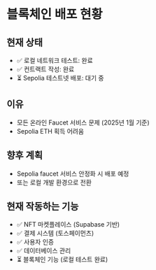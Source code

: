 # 블록체인 배포 현황

## 현재 상태
- ✅ 로컬 네트워크 테스트: 완료
- ✅ 컨트랙트 작성: 완료
- ⏳ Sepolia 테스트넷 배포: 대기 중

## 이유
- 모든 온라인 Faucet 서비스 문제 (2025년 1월 기준)
- Sepolia ETH 획득 어려움

## 향후 계획
- Sepolia faucet 서비스 안정화 시 배포 예정
- 또는 로컬 개발 환경으로 전환

## 현재 작동하는 기능
- ✅ NFT 마켓플레이스 (Supabase 기반)
- ✅ 결제 시스템 (토스페이먼츠)
- ✅ 사용자 인증
- ✅ 데이터베이스 관리
- ⏳ 블록체인 기능 (로컬 테스트 완료)
